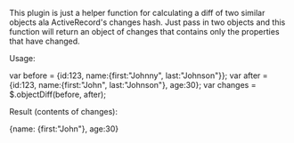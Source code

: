 This plugin is just a helper function for calculating a diff of two similar
objects ala ActiveRecord's changes hash. Just pass in two objects and this
function will return an object of changes that contains only the properties
that have changed.

Usage:

var before = {id:123, name:{first:"Johnny", last:"Johnson"}};
var after = {id:123, name:{first:"John", last:"Johnson"}, age:30};
var changes = $.objectDiff(before, after);

Result (contents of changes):

{name: {first:"John"}, age:30}